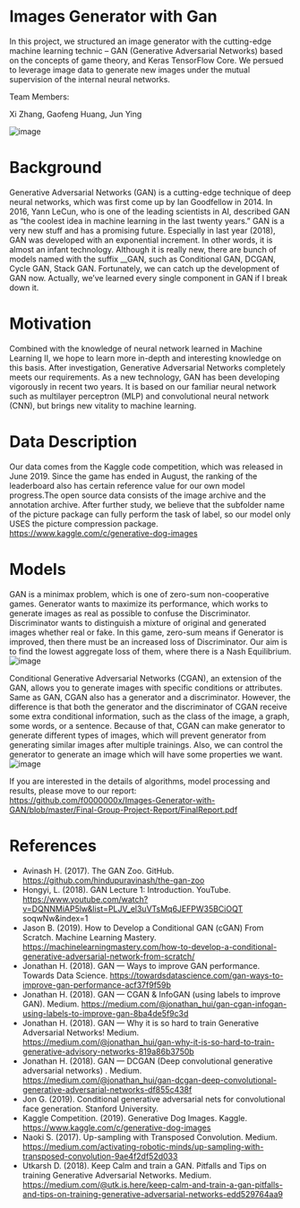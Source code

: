 # Images Generator with Gan
In this project, we structured an image generator with the cutting-edge machine learning technic – GAN (Generative Adversarial Networks) based on the concepts of game theory, and Keras TensorFlow Core. We persued to leverage image data to generate new images under the mutual supervision of the internal neural networks.

Team Members:

Xi Zhang, Gaofeng Huang, Jun Ying

![image](https://github.com/f0000000x/Images-Generator-with-GAN/blob/master/Images/GAN.png)

# Background

Generative Adversarial Networks (GAN) is a cutting-edge technique of deep neural networks, which was first come up by Ian Goodfellow in 2014. In 2016, Yann LeCun, who is one of the leading scientists in AI, described GAN as “the coolest idea in machine learning in the last twenty years.”
GAN is a very new stuff and has a promising future. Especially in last year (2018), GAN was developed with an exponential increment. In other words, it is almost an infant technology. Although it is really new, there are bunch of models named with the suffix __GAN, such as Conditional GAN, DCGAN, Cycle GAN, Stack GAN. Fortunately, we can catch up the development of GAN now. Actually, we’ve learned every single component in GAN if I break down it.

# Motivation

Combined with the knowledge of neural network learned in Machine Learning II, we hope to learn more in-depth and interesting knowledge on this basis. After investigation, Generative Adversarial Networks completely meets our requirements. As a new technology, GAN has been developing vigorously in recent two years. It is based on our familiar neural network such as multilayer perceptron (MLP) and convolutional neural network (CNN), but brings new vitality to machine learning.


# Data Description

Our data comes from the Kaggle code competition, which was released in June 2019. Since the game has ended in August, the ranking of the leaderboard also has certain reference value for our own model progress.The open source data consists of the image archive and the annotation archive. After further study, we believe that the subfolder name of the picture package can fully perform the task of label, so our model only USES the picture compression package.  
https://www.kaggle.com/c/generative-dog-images


# Models

GAN is a minimax problem, which is one of zero-sum non-cooperative games. Generator wants to maximize its performance, which works to generate images as real as possible to confuse the Discriminator. Discriminator wants to distinguish a mixture of original and generated images whether real or fake. In this game, zero-sum means if Generator is improved, then there must be an increased loss of Discriminator. Our aim is to find the lowest aggregate loss of them, where there is a Nash Equilibrium.  
![image](https://github.com/f0000000x/Images-Generator-with-GAN/blob/master/Images/strGan.png)

Conditional Generative Adversarial Networks (CGAN), an extension of the GAN, allows you to generate images with specific conditions or attributes. Same as GAN, CGAN also has a generator and a discriminator. However, the difference is that both the generator and the discriminator of CGAN receive some extra conditional information, such as the class of the image, a graph, some words, or a sentence. Because of that, CGAN can make generator to generate different types of images, which will prevent generator from generating similar images after multiple trainings. Also, we can control the generator to generate an image which will have some properties we want.
![image](https://github.com/f0000000x/Images-Generator-with-GAN/blob/master/Images/strCGAN.png)

If you are interested in the details of algorithms, model processing and results, please move to our report:  
https://github.com/f0000000x/Images-Generator-with-GAN/blob/master/Final-Group-Project-Report/FinalReport.pdf


# References
* Avinash H. (2017). The GAN Zoo. GitHub. https://github.com/hindupuravinash/the-gan-zoo
* Hongyi, L. (2018). GAN Lecture 1: Introduction. YouTube. https://www.youtube.com/watch?v=DQNNMiAP5lw&list=PLJV_el3uVTsMq6JEFPW35BCiOQT soqwNw&index=1
* Jason B. (2019). How to Develop a Conditional GAN (cGAN) From Scratch. Machine Learning Mastery. https://machinelearningmastery.com/how-to-develop-a-conditional-generative-adversarial-network-from-scratch/
* Jonathan H. (2018). GAN — Ways to improve GAN performance. Towards Data Science. https://towardsdatascience.com/gan-ways-to-improve-gan-performance-acf37f9f59b
* Jonathan H. (2018). GAN — CGAN & InfoGAN (using labels to improve GAN). Medium. https://medium.com/@jonathan_hui/gan-cgan-infogan-using-labels-to-improve-gan-8ba4de5f9c3d
* Jonathan H. (2018). GAN — Why it is so hard to train Generative Adversarial Networks! Medium. https://medium.com/@jonathan_hui/gan-why-it-is-so-hard-to-train-generative-advisory-networks-819a86b3750b
* Jonathan H. (2018). GAN — DCGAN (Deep convolutional generative adversarial networks) . Medium. https://medium.com/@jonathan_hui/gan-dcgan-deep-convolutional-generative-adversarial-networks-df855c438f
* Jon G. (2019). Conditional generative adversarial nets for convolutional face generation. Stanford University.
* Kaggle Competition. (2019). Generative Dog Images. Kaggle. https://www.kaggle.com/c/generative-dog-images
* Naoki S. (2017). Up-sampling with Transposed Convolution. Medium. https://medium.com/activating-robotic-minds/up-sampling-with-transposed-convolution-9ae4f2df52d033
* Utkarsh D. (2018). Keep Calm and train a GAN. Pitfalls and Tips on training Generative Adversarial Networks. Medium. https://medium.com/@utk.is.here/keep-calm-and-train-a-gan-pitfalls-and-tips-on-training-generative-adversarial-networks-edd529764aa9

